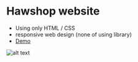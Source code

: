# Hawshop website
- Using only HTML / CSS
- responsive web design (none of using library)
- [Demo](https://hawshopping-b62pialli-haopham1705.vercel.app/)

![alt text](https://i.imgur.com/8IwBaUK.png?raw=true)
